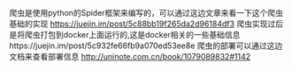 爬虫是使用python的Spider框架来编写的，可以通过这边文章来看一下这个爬虫基础的实现
https://juejin.im/post/5c88bb19f265da2d96184df3
爬虫实现过后是将爬虫打包到docker上面运行的,这是docker相关的一些基础信息https://juejin.im/post/5c932fe66fb9a070ed53ee8e
爬虫的部署可以通过这边文档来查看部署信息
http://uninote.com.cn/book/1079089832#1142
